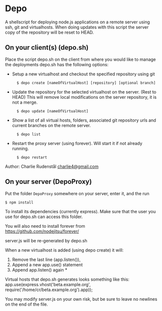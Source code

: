 Depo
====

A shellscript for deploying node.js applications on a remote server using ssh, git and virtualhosts. When doing updates with this script the server copy of the repository will be reset to HEAD.

On your client(s) (depo.sh)
--------------------------

Place the script depo.sh on the client from where you would like to manage the deployments
depo.sh has the following options:

- Setup a new virtualhost and checkout the specified repository using git
	
		$ depo create [nameOfVirtualHost] [repository] [optional branch]    

- Update the repository for the selected virtualhost on the server. (Rest to HEAD) 
  This will remove local modifications on the server repository, it is not a merge.
  	
		$ depo update [nameOfVirtualHost]

- Show a list of all virtual hosts, folders, associated git repository urls and current branches on the remote server. 

		$ depo list

- Restart the proxy server (using forever). Will start it if not already running.
	
		$ depo restart

Author: Charlie Rudenstål <charlie4@gmail.com>


On your server (DepoProxy)
-------------------------

Put the folder ``DepoProxy`` somewhere on your server, enter it, and the run

	$ npm install

To install its dependencies (currently express).
Make sure that the user you use for depo.sh can access this folder.

You will also need to install forever from
https://github.com/nodejitsu/forever/

server.js will be re-generated by depo.sh

When a new virtualhost is added (using depo create) it will: 
1. Remove the last line (app.listen()), 
2. Append a new app.use() statement
3. Append app.listen() again *

Virtual hosts that depo.sh generates looks something like this:
	app.use(express.vhost('beta.example.org', require('/home/cr/beta.example.org').app));

You may modify server.js on your own risk, but be 
sure to leave no newlines on the end of the file.

